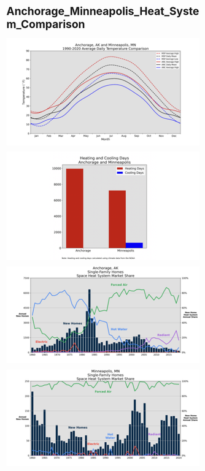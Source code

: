 # Anchorage_Minneapolis_Heat_System_Comparison


![1](Anchorage_Minneapolis_Climate/png/Figure_1.png)

![1](Anchorage_Minneapolis_Heating_Cooling_Days/png/Figure_1_extended.png)

![1](Anchorage_Water_Heat/png/Figure_1.png)

![1](Minneapolis_Water_Heat/png/Figure_1.png)
